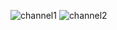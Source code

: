 ![channel1](https://github.com/user-attachments/assets/8ceb199d-d845-409f-ba73-31e78996fc7d)
![channel2](https://github.com/user-attachments/assets/be40a830-3375-4659-a7e7-771445957717)

